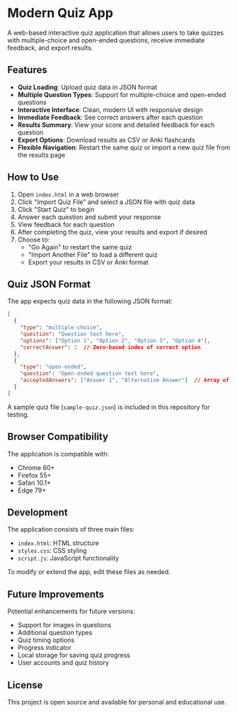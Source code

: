 # Modern Quiz App

A web-based interactive quiz application that allows users to take quizzes with multiple-choice and open-ended questions, receive immediate feedback, and export results.

## Features

- **Quiz Loading**: Upload quiz data in JSON format
- **Multiple Question Types**: Support for multiple-choice and open-ended questions
- **Interactive Interface**: Clean, modern UI with responsive design
- **Immediate Feedback**: See correct answers after each question
- **Results Summary**: View your score and detailed feedback for each question
- **Export Options**: Download results as CSV or Anki flashcards
- **Flexible Navigation**: Restart the same quiz or import a new quiz file from the results page

## How to Use

1. Open `index.html` in a web browser
2. Click "Import Quiz File" and select a JSON file with quiz data
3. Click "Start Quiz" to begin
4. Answer each question and submit your response
5. View feedback for each question
6. After completing the quiz, view your results and export if desired
7. Choose to:
   - "Go Again" to restart the same quiz
   - "Import Another File" to load a different quiz
   - Export your results in CSV or Anki format

## Quiz JSON Format

The app expects quiz data in the following JSON format:

```json
[
  {
    "type": "multiple-choice",
    "question": "Question text here",
    "options": ["Option 1", "Option 2", "Option 3", "Option 4"],
    "correctAnswer": 2  // Zero-based index of correct option
  },
  {
    "type": "open-ended",
    "question": "Open-ended question text here",
    "acceptedAnswers": ["Answer 1", "Alternative Answer"]  // Array of accepted answers
  }
]
```

A sample quiz file (`sample-quiz.json`) is included in this repository for testing.

## Browser Compatibility

The application is compatible with:
- Chrome 60+
- Firefox 55+
- Safari 10.1+
- Edge 79+

## Development

The application consists of three main files:
- `index.html`: HTML structure
- `styles.css`: CSS styling
- `script.js`: JavaScript functionality

To modify or extend the app, edit these files as needed.

## Future Improvements

Potential enhancements for future versions:
- Support for images in questions
- Additional question types
- Quiz timing options
- Progress indicator
- Local storage for saving quiz progress
- User accounts and quiz history

## License

This project is open source and available for personal and educational use. 